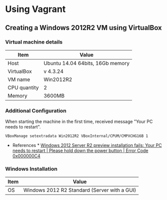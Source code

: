 # Using Vagrant

## Creating a Windows 2012R2 VM using VirtualBox

### Virtual machine details

|Item | Value |
|-----|-------|
| Host | Ubuntu 14.04 64bits, 16Gb memory |
| VirtualBox | v 4.3.24 |
| VM name | Win2012R2 |
| CPU quantity | 2|
| Memory | 3600MB |

### Additional Configuration

When starting the machine in the first time, received message "Your PC needs to restart".
```
VBoxManage setextradata Win2012R2 VBoxInternal/CPUM/CMPXCHG16B 1
```

* References *
[Windows 2012 Server R2 preview installation fails: Your PC needs to restart | Please hold down the power button | Error Code 0x000000C4](https://www.virtualbox.org/ticket/11899)



### Windows Installation

|Item | Value |
|-----|-------|
| OS | Windows 2012 R2 Standard (Server with a GUI)|


